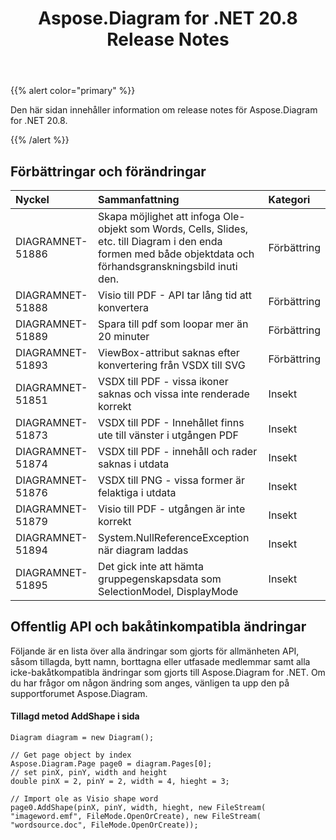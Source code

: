 ﻿---
title: Aspose.Diagram for .NET 20.8 Release Notes
type: docs
weight: 14
url: /sv/net/aspose-diagram-for-net-20-8-release-notes/
---
{{% alert color="primary" %}}

Den här sidan innehåller information om release notes för Aspose.Diagram for .NET 20.8.

{{% /alert %}}
## **Förbättringar och förändringar**  ##

|**Nyckel**|**Sammanfattning**|**Kategori**|
|:- |:- |:- |
|DIAGRAMNET-51886|Skapa möjlighet att infoga Ole-objekt som Words, Cells, Slides, etc. till Diagram i den enda formen med både objektdata och förhandsgranskningsbild inuti den.|Förbättring|
|DIAGRAMNET-51888|Visio till PDF - API tar lång tid att konvertera|Förbättring|
|DIAGRAMNET-51889|Spara till pdf som loopar mer än 20 minuter|Förbättring|
|DIAGRAMNET-51893|ViewBox-attribut saknas efter konvertering från VSDX till SVG|Förbättring|
|DIAGRAMNET-51851|VSDX till PDF - vissa ikoner saknas och vissa inte renderade korrekt|Insekt|
|DIAGRAMNET-51873|VSDX till PDF - Innehållet finns ute till vänster i utgången PDF|Insekt|
|DIAGRAMNET-51874|VSDX till PDF - innehåll och rader saknas i utdata|Insekt|
|DIAGRAMNET-51876|VSDX till PNG - vissa former är felaktiga i utdata|Insekt|
|DIAGRAMNET-51879|Visio till PDF - utgången är inte korrekt|Insekt|
|DIAGRAMNET-51894|System.NullReferenceException när diagram laddas|Insekt|
|DIAGRAMNET-51895|Det gick inte att hämta gruppegenskapsdata som SelectionModel, DisplayMode|Insekt|

## **Offentlig API och bakåtinkompatibla ändringar**  ##
Följande är en lista över alla ändringar som gjorts för allmänheten API, såsom tillagda, bytt namn, borttagna eller utfasade medlemmar samt alla icke-bakåtkompatibla ändringar som gjorts till Aspose.Diagram for .NET. Om du har frågor om någon ändring som anges, vänligen ta upp den på supportforumet Aspose.Diagram.

####  Tillagd metod AddShape i sida ####
```
Diagram diagram = new Diagram();

// Get page object by index
Aspose.Diagram.Page page0 = diagram.Pages[0];
// set pinX, pinY, width and height
double pinX = 2, pinY = 2, width = 4, hieght = 3;

// Import ole as Visio shape word
page0.AddShape(pinX, pinY, width, hieght, new FileStream( "imageword.emf", FileMode.OpenOrCreate), new FileStream( "wordsource.doc", FileMode.OpenOrCreate));
```
